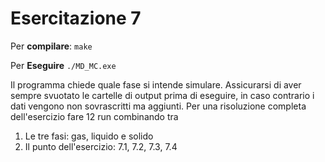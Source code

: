 # Esercitazione 7

Per **compilare**:
`make`

Per **Eseguire**
`./MD_MC.exe`

Il programma chiede quale fase si intende simulare. Assicurarsi di aver sempre svuotato le cartelle di output prima di eseguire, in caso contrario i dati vengono non sovrascritti ma aggiunti.
Per una risoluzione completa dell'esercizio fare 12 run combinando tra

1. Le tre fasi: gas, liquido e solido
2. Il punto dell'esercizio: 7.1, 7.2, 7.3, 7.4

